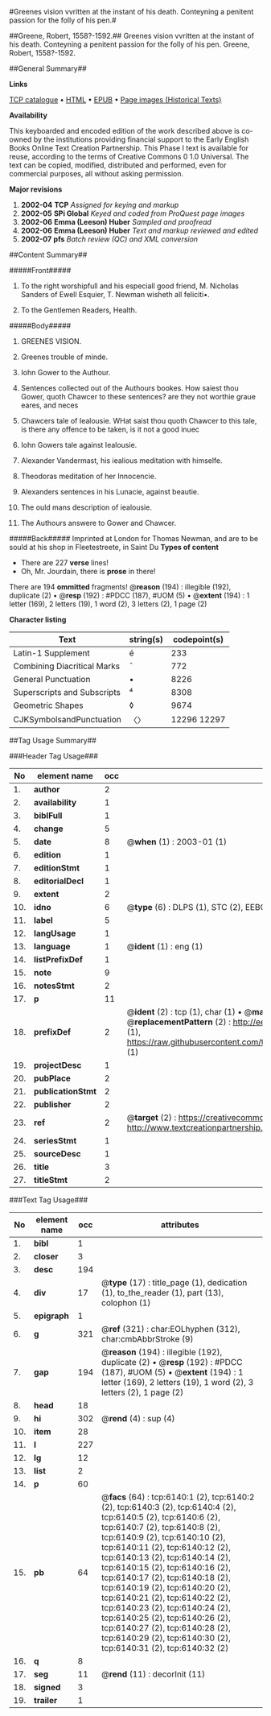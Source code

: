 #Greenes vision vvritten at the instant of his death. Conteyning a penitent passion for the folly of his pen.#

##Greene, Robert, 1558?-1592.##
Greenes vision vvritten at the instant of his death. Conteyning a penitent passion for the folly of his pen.
Greene, Robert, 1558?-1592.

##General Summary##

**Links**

[TCP catalogue](http://www.ota.ox.ac.uk/tcp/)  • 
[HTML](http://tei.it.ox.ac.uk/tcp/Texts-HTML/free/A02/A02121.html)  • 
[EPUB](http://tei.it.ox.ac.uk/tcp/Texts-EPUB/free/A02/A02121.epub) • 
[Page images (Historical Texts)](https://data.historicaltexts.jisc.ac.uk/view?pubId=eebo-99841550e&pageId=eebo-99841550e-6140-1)

**Availability**

This keyboarded and encoded edition of the
	       work described above is co-owned by the institutions
	       providing financial support to the Early English Books
	       Online Text Creation Partnership. This Phase I text is
	       available for reuse, according to the terms of Creative
	       Commons 0 1.0 Universal. The text can be copied,
	       modified, distributed and performed, even for
	       commercial purposes, all without asking permission.

**Major revisions**

1. __2002-04__ __TCP__ *Assigned for keying and markup*
1. __2002-05__ __SPi Global__ *Keyed and coded from ProQuest page images*
1. __2002-06__ __Emma (Leeson) Huber__ *Sampled and proofread*
1. __2002-06__ __Emma (Leeson) Huber__ *Text and markup reviewed and edited*
1. __2002-07__ __pfs__ *Batch review (QC) and XML conversion*

##Content Summary##

#####Front#####

1. To the right worshipfull and his especiall good friend, M. Nicholas Sanders of Ewell Esquier, T. Newman wisheth all feliciti•.

1. To the Gentlemen Readers, Health.

#####Body#####

1. GREENES VISION.

1. Greenes trouble of minde.

1. Iohn Gower to the Authour.

1. Sentences collected out of the Authours bookes.
How saiest thou Gower, quoth Chawcer to these sentences? are they not worthie graue eares, and neces
1. Chawcers tale of Iealousie.
WHat saist thou quoth Chawcer to this tale, is there any offence to be taken, is it not a good inuec
1. Iohn Gowers tale against Iealousie.

1. Alexander Vandermast, his iealious meditation with himselfe.

1. Theodoras meditation of her Innocencie.

1. Alexanders sentences in his Lunacie, against beautie.

1. The ould mans description of iealousie.

1. The Authours answere to Gower and Chawcer.

#####Back#####
Imprinted at London for Thomas Newman, and are to be sould at his shop in Fleetestreete, in Saint Du
**Types of content**

  * There are 227 **verse** lines!
  * Oh, Mr. Jourdain, there is **prose** in there!

There are 194 **ommitted** fragments! 
 @__reason__ (194) : illegible (192), duplicate (2)  •  @__resp__ (192) : #PDCC (187), #UOM (5)  •  @__extent__ (194) : 1 letter (169), 2 letters (19), 1 word (2), 3 letters (2), 1 page (2)

**Character listing**


|Text|string(s)|codepoint(s)|
|---|---|---|
|Latin-1 Supplement|é|233|
|Combining             Diacritical Marks|̄|772|
|General Punctuation|•|8226|
|Superscripts             and Subscripts|⁴|8308|
|Geometric Shapes|◊|9674|
|CJKSymbolsandPunctuation|〈〉|12296 12297|

##Tag Usage Summary##

###Header Tag Usage###

|No|element name|occ|attributes|
|---|---|---|---|
|1.|__author__|2||
|2.|__availability__|1||
|3.|__biblFull__|1||
|4.|__change__|5||
|5.|__date__|8| @__when__ (1) : 2003-01 (1)|
|6.|__edition__|1||
|7.|__editionStmt__|1||
|8.|__editorialDecl__|1||
|9.|__extent__|2||
|10.|__idno__|6| @__type__ (6) : DLPS (1), STC (2), EEBO-CITATION (1), PROQUEST (1), VID (1)|
|11.|__label__|5||
|12.|__langUsage__|1||
|13.|__language__|1| @__ident__ (1) : eng (1)|
|14.|__listPrefixDef__|1||
|15.|__note__|9||
|16.|__notesStmt__|2||
|17.|__p__|11||
|18.|__prefixDef__|2| @__ident__ (2) : tcp (1), char (1)  •  @__matchPattern__ (2) : ([0-9\-]+):([0-9IVX]+) (1), (.+) (1)  •  @__replacementPattern__ (2) : http://eebo.chadwyck.com/downloadtiff?vid=$1&page=$2 (1), https://raw.githubusercontent.com/textcreationpartnership/Texts/master/tcpchars.xml#$1 (1)|
|19.|__projectDesc__|1||
|20.|__pubPlace__|2||
|21.|__publicationStmt__|2||
|22.|__publisher__|2||
|23.|__ref__|2| @__target__ (2) : https://creativecommons.org/publicdomain/zero/1.0/ (1), http://www.textcreationpartnership.org/docs/. (1)|
|24.|__seriesStmt__|1||
|25.|__sourceDesc__|1||
|26.|__title__|3||
|27.|__titleStmt__|2||


###Text Tag Usage###

|No|element name|occ|attributes|
|---|---|---|---|
|1.|__bibl__|1||
|2.|__closer__|3||
|3.|__desc__|194||
|4.|__div__|17| @__type__ (17) : title_page (1), dedication (1), to_the_reader (1), part (13), colophon (1)|
|5.|__epigraph__|1||
|6.|__g__|321| @__ref__ (321) : char:EOLhyphen (312), char:cmbAbbrStroke (9)|
|7.|__gap__|194| @__reason__ (194) : illegible (192), duplicate (2)  •  @__resp__ (192) : #PDCC (187), #UOM (5)  •  @__extent__ (194) : 1 letter (169), 2 letters (19), 1 word (2), 3 letters (2), 1 page (2)|
|8.|__head__|18||
|9.|__hi__|302| @__rend__ (4) : sup (4)|
|10.|__item__|28||
|11.|__l__|227||
|12.|__lg__|12||
|13.|__list__|2||
|14.|__p__|60||
|15.|__pb__|64| @__facs__ (64) : tcp:6140:1 (2), tcp:6140:2 (2), tcp:6140:3 (2), tcp:6140:4 (2), tcp:6140:5 (2), tcp:6140:6 (2), tcp:6140:7 (2), tcp:6140:8 (2), tcp:6140:9 (2), tcp:6140:10 (2), tcp:6140:11 (2), tcp:6140:12 (2), tcp:6140:13 (2), tcp:6140:14 (2), tcp:6140:15 (2), tcp:6140:16 (2), tcp:6140:17 (2), tcp:6140:18 (2), tcp:6140:19 (2), tcp:6140:20 (2), tcp:6140:21 (2), tcp:6140:22 (2), tcp:6140:23 (2), tcp:6140:24 (2), tcp:6140:25 (2), tcp:6140:26 (2), tcp:6140:27 (2), tcp:6140:28 (2), tcp:6140:29 (2), tcp:6140:30 (2), tcp:6140:31 (2), tcp:6140:32 (2)|
|16.|__q__|8||
|17.|__seg__|11| @__rend__ (11) : decorInit (11)|
|18.|__signed__|3||
|19.|__trailer__|1||
